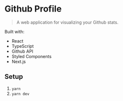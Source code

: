 # Github Profile

> A web application for visualizing your Github stats.

Built with:

- React
- TypeScript
- Github API
- Styled Components
- Next.js

## Setup

1. `yarn`
2. `yarn dev`
